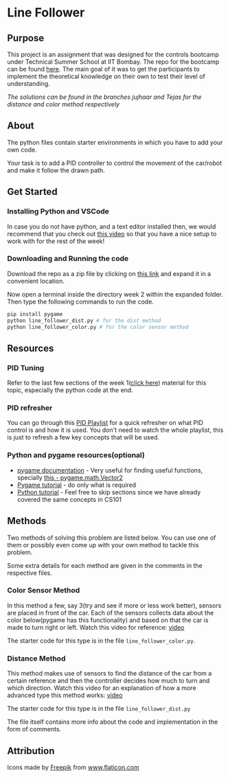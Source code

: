 # Line Follower 

## Purpose

This project is an assignment that was designed for the controls bootcamp under Technical Summer School at IIT Bombay. The repo for the bootcamp can be found [here](https://github.com/erciitb/tss-controls-theory). The main goal of it was to get the participants to implement the theoretical knowledge on their own to test their level of understanding.

_The solutions can be found in the branches jujhaar and Tejas for the distance and color method respectively_

## About

The python files contain starter environments in which you have to add your own code. 

Your task is to add a PID controller to control the movement of the car/robot and make it follow the drawn path.

## Get Started

### Installing Python and VSCode
In case you do not have python, and a text editor installed then, we would recommend that you check out [this video](https://youtu.be/dNFgRUD2w68) so that you have a nice setup to work with for the rest of the week! 

### Downloading and Running the code
Download the repo as a zip file by clicking on [this link](https://github.com/erciitb/tss-controls-theory/archive/refs/heads/main.zip) and expand it in a convenient location. 

Now open a terminal inside the directory week 2 within the expanded folder. Then type the following commands to run the code.

```bash
pip install pygame
python line_follower_dist.py # for the dist method
python line_follower_color.py # for the color sensor method
```

## Resources

### PID Tuning
Refer to the last few sections of the week 1([click here](https://colab.research.google.com/drive/1uOsE_tVoBd8ANP4vq-xk6BhoZzq9OQC9#scrollTo=519f0c10)) material for this topic, especially the python code at the end.

### PID refresher
You can go through this [PID Playlist](https://youtube.com/playlist?list=PLn8PRpmsu08pQBgjxYFXSsODEF3Jqmm-y) for a quick refresher on what PID control is and how it is used.
You don't need to watch the whole playlist, this is just to refresh a few key concepts that will be used. 

### Python and pygame resources(optional)
- [pygame documentation](https://www.pygame.org/docs/) - Very useful for finding useful functions, specially [this - pygame.math.Vector2](https://www.pygame.org/docs/ref/math.html#pygame.math.Vector2)
- [Pygame tutorial](https://youtu.be/FfWpgLFMI7w) - do only what is required
- [Python tutorial](https://youtu.be/_uQrJ0TkZlc) - Feel free to skip sections since we have already covered the same concepts in CS101

## Methods

Two methods of solving this problem are listed below. You can use one of them or possibly even come up with your own method to tackle this problem.

Some extra details for each method are given in the comments in the respective files.

### Color Sensor Method

In this method a few, say 3(try and see if more or less work better), sensors are placed in front of the car. Each of the sensors collects data about the color below(pygame has this functionality) and based on that the car is made to turn right or left.
Watch this video for reference: [video](https://www.youtube.com/watch?v=bL0MmeQhpAQ)

The starter code for this type is in the file `line_follower_color.py`.

### Distance Method

This method makes use of sensors to find the distance of the car from a certain reference and then the controller decides how much to turn and which direction.
Watch this video for an explanation of how a more advanced type this method works: [video](https://youtu.be/4Y7zG48uHRo)

The starter code for this type is in the file `line_follower_dist.py`

The file itself contains more info about the code and implementation in the form of comments.

## Attribution

<div>Icons made by <a href="https://www.freepik.com" title="Freepik">Freepik</a> from <a href="https://www.flaticon.com/" title="Flaticon">www.flaticon.com</a></div>
